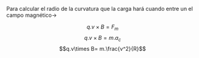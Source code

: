 Para calcular el radio de la curvatura que la carga hará cuando entre un el campo magnético->

$$q.v\times B=F_{m}$$
$$q.v\times B= m.a_{c}$$
$$q.v\times B= m.\frac{v^2}{R}$$